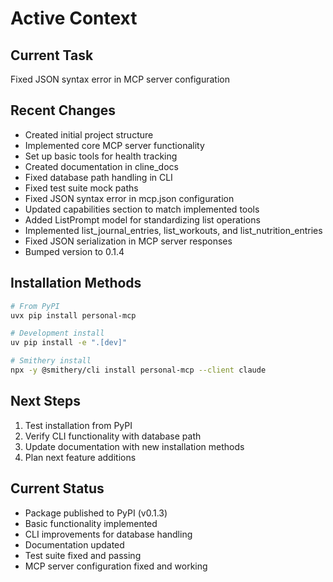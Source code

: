 # Active Context

## Current Task
Fixed JSON syntax error in MCP server configuration

## Recent Changes
- Created initial project structure
- Implemented core MCP server functionality
- Set up basic tools for health tracking
- Created documentation in cline_docs
- Fixed database path handling in CLI
- Fixed test suite mock paths
- Fixed JSON syntax error in mcp.json configuration
- Updated capabilities section to match implemented tools
- Added ListPrompt model for standardizing list operations
- Implemented list_journal_entries, list_workouts, and list_nutrition_entries
- Fixed JSON serialization in MCP server responses
- Bumped version to 0.1.4

## Installation Methods
```bash
# From PyPI
uvx pip install personal-mcp

# Development install
uv pip install -e ".[dev]"

# Smithery install
npx -y @smithery/cli install personal-mcp --client claude
```

## Next Steps
1. Test installation from PyPI
2. Verify CLI functionality with database path
3. Update documentation with new installation methods
4. Plan next feature additions

## Current Status
- Package published to PyPI (v0.1.3)
- Basic functionality implemented
- CLI improvements for database handling
- Documentation updated
- Test suite fixed and passing
- MCP server configuration fixed and working
